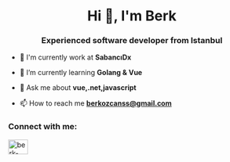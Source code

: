 <h1 align="center">Hi 👋, I'm Berk</h1>
<h3 align="center">Experienced software developer from Istanbul</h3>

- 🔭 I'm currently work at **SabancıDx**

- 🌱 I’m currently learning **Golang & Vue**

- 💬 Ask me about **vue,.net,javascript**

- 📫 How to reach me **berkozcanss@gmail.com**

<h3 align="left">Connect with me:</h3>
<p align="left">
<a href="https://www.linkedin.com/in/berk-%C3%B6zcan-77bb67a5/" target="blank"><img align="center" src="https://raw.githubusercontent.com/rahuldkjain/github-profile-readme-generator/master/src/images/icons/Social/linked-in-alt.svg" alt="berk-ozcan" height="30" width="40" /></a>
</p>
